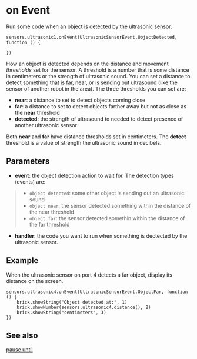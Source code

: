 # on Event

Run some code when an object is detected by the ultrasonic sensor.

```sig
sensors.ultrasonic1.onEvent(UltrasonicSensorEvent.ObjectDetected, function () {
    
})
```

How an object is detected depends on the distance and movement _thresholds_ set for the sensor. A threshold is a number that is some distance in centimeters or the strength of ultrasonic sound. You can set a distance to detect something that is far, near, or is sending out ultrasound (like the sensor of another robot in the area). The three thresholds you can set are:

* **near**: a distance to set to detect objects coming close
* **far**: a distance to set to detect objects farther away but not as close as the **near** threshold
* **detected**: the strength of ultrasound to needed to detect presence of another ultrasonic sensor

Both **near** and **far** have distance thresholds set in centimeters. The **detect** threshold is a value of strength the ultrasonic sound in decibels.

## Parameters

* **event**: the object detection action to wait for. The detection types (events) are:
> * ``object detected``: some other object is sending out an ultrasonic sound
> * ``object near``: the sensor detected something within the distance of the near threshold
> * ``object far``: the sensor detected somethin within the distance of the far threshold
* **handler**: the code you want to run when something is dectected by the ultrasonic sensor.

## Example

When the ultrasonic sensor on port 4 detects a far object, display its distance on the screen.

```blocks
sensors.ultrasonic4.onEvent(UltrasonicSensorEvent.ObjectFar, function () {
    brick.showString("Object detected at:", 1)
    brick.showNumber(sensors.ultrasonic4.distance(), 2)
    brick.showString("centimeters", 3)
})
```

## See also

[pause until](/reference/sensors/ultrasonic/pause-until)